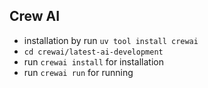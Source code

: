 ## Crew AI
- installation by run ```uv tool install crewai```
- ```cd crewai/latest-ai-development```
- run ```crewai install``` for installation
- run ```crewai run``` for running